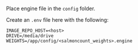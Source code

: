 Place engine file in the `config` folder.

Create an `.env` file here with the following:
```
IMAGE_REPO_HOST=<host>
DRIVE=/media/drive
WEIGHTS=/app/config/<salmoncount_weights>.engine
```
